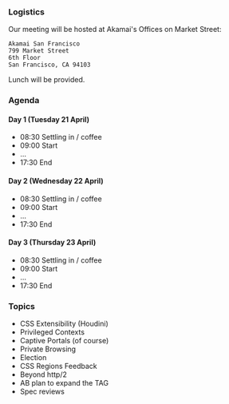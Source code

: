 ### Logistics

Our meeting will be hosted at Akamai's Offices on Market Street:

    Akamai San Francisco
    799 Market Street
    6th Floor
    San Francisco, CA 94103

Lunch will be provided.


### Agenda

#### Day 1 (Tuesday 21 April)

* 08:30 Settling in / coffee
* 09:00 Start
* ...
* 17:30 End

#### Day 2 (Wednesday 22 April)

* 08:30 Settling in / coffee
* 09:00 Start
* ...
* 17:30 End

#### Day 3 (Thursday 23 April)

* 08:30 Settling in / coffee
* 09:00 Start
* ...
* 17:30 End


### Topics

* CSS Extensibility (Houdini)
* Privileged Contexts
* Captive Portals (of course)
* Private Browsing
* Election
* CSS Regions Feedback
* Beyond http/2
* AB plan to expand the TAG
* Spec reviews 